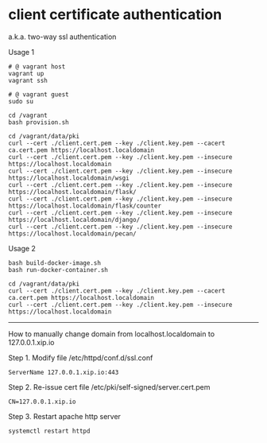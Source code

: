 # client certificate authentication

a.k.a. two-way ssl authentication

Usage 1

```
# @ vagrant host
vagrant up
vagrant ssh

# @ vagrant guest
sudo su

cd /vagrant
bash provision.sh

cd /vagrant/data/pki
curl --cert ./client.cert.pem --key ./client.key.pem --cacert ca.cert.pem https://localhost.localdomain
curl --cert ./client.cert.pem --key ./client.key.pem --insecure https://localhost.localdomain
curl --cert ./client.cert.pem --key ./client.key.pem --insecure https://localhost.localdomain/wsgi
curl --cert ./client.cert.pem --key ./client.key.pem --insecure https://localhost.localdomain/flask/
curl --cert ./client.cert.pem --key ./client.key.pem --insecure https://localhost.localdomain/flask/counter
curl --cert ./client.cert.pem --key ./client.key.pem --insecure https://localhost.localdomain/django/
curl --cert ./client.cert.pem --key ./client.key.pem --insecure https://localhost.localdomain/pecan/
```

Usage 2

```
bash build-docker-image.sh
bash run-docker-container.sh

cd /vagrant/data/pki
curl --cert ./client.cert.pem --key ./client.key.pem --cacert ca.cert.pem https://localhost.localdomain
curl --cert ./client.cert.pem --key ./client.key.pem --insecure https://localhost.localdomain
```

---

How to manually change domain from localhost.localdomain to 127.0.0.1.xip.io

Step 1. Modify file /etc/httpd/conf.d/ssl.conf

```
ServerName 127.0.0.1.xip.io:443
```

Step 2. Re-issue cert file /etc/pki/self-signed/server.cert.pem

```
CN=127.0.0.1.xip.io
```

Step 3. Restart apache http server

```
systemctl restart httpd
```
